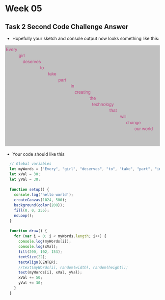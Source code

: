 # Week 05

## Task 2 Second Code Challenge Answer

- Hopefully your sketch and console output now looks something like this:  

<p align="center">
  <img src="./images/task2-2nd-challenge.png">
</p>

- Your code should like this

```javascript
  // Global variables
  let myWords = ["Every", "girl", "deserves", "to", "take", "part", "in", "creating", "the", "technology", "that", "will", "change", "our world"];
  let xVal = 30;
  let yVal = 30;

  function setup() {
    console.log('hello world');
    createCanvas(1024, 500);
    background(color(200));
    fill(0, 0, 255);
    noLoop();
  }

  function draw() {
    for (var i = 0; i < myWords.length; i++) {
      console.log(myWords[i]);
      console.log(xVal);
      fill(200, 102, 153);
      textSize(22);
      textAlign(CENTER);
      //text(myWords[i], random(width), random(height));
      text(myWords[i], xVal, yVal);
      xVal += 50;
      yVal += 30;
    }
  }
```
